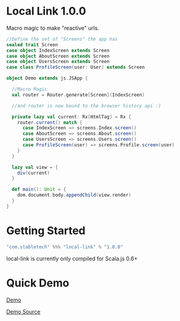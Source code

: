 Local Link 1.0.0
================
Macro magic to make "reactive" urls.

```scala    
//Define the set of "Screens" the app has
sealed trait Screen
case object IndexScreen extends Screen
case object AboutScreen extends Screen
case object UsersScreen extends Screen
case class ProfileScreen(user: User) extends Screen

object Demo extends js.JSApp {

  //Macro Magic
  val router = Router.generate[Screen](IndexScreen)

  //and router is now bound to the browser history api :)

  private lazy val current: Rx[HtmlTag] = Rx {
    router.current() match {
      case IndexScreen => screens.Index.screen()
      case AboutScreen => screens.About.screen()
      case UsersScreen => screens.Users.screen()
      case ProfileScreen(user) => screens.Profile.screen(user)
    }
  }

  lazy val view = {
    div(current)
  }

  def main(): Unit = {
    dom.document.body.appendChild(view.render)
  }
}
```

Getting Started
===============


```scala
"com.stabletech" %%% "local-link" % "1.0.0"
```

local-link is currently only compiled for Scala.js 0.6+

Quick Demo
==========
[Demo](voltir.github.io/local-link-demo)

[Demo Source](https://github.com/Voltir/local-link)
